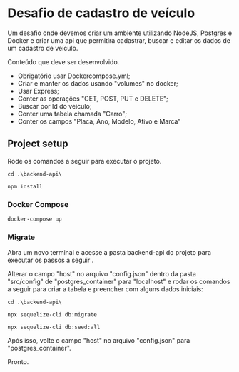 # Desafio de cadastro de veículo

Um desafio onde devemos criar um ambiente utilizando NodeJS, Postgres e Docker e criar uma api que permitira cadastrar, buscar e editar os dados de um cadastro de veículo.

Conteúdo que deve ser desenvolvido.
- Obrigatório usar Dockercompose.yml;
- Criar e manter os dados usando "volumes" no docker;
- Usar Express;
- Conter as operações "GET, POST, PUT e DELETE";
- Buscar por Id do veículo;
- Conter uma tabela chamada "Carro";
- Conter os campos "Placa, Ano, Modelo, Ativo e Marca"



## Project setup
Rode os comandos a seguir para executar o projeto.

```
cd .\backend-api\
```
```
npm install
```

### Docker Compose
```
docker-compose up
```

### Migrate

Abra um novo terminal e acesse a pasta backend-api do projeto para executar os passos a seguir .

Alterar o campo "host" no arquivo "config.json" dentro da pasta "src/config" de "postgres_container" para "localhost" e rodar os comandos a seguir para criar a tabela e preencher com alguns dados iniciais:
```
cd .\backend-api\
```
```
npx sequelize-cli db:migrate
```
```
npx sequelize-cli db:seed:all
```

Após isso, volte o campo "host" no arquivo "config.json" para "postgres_container".

Pronto.

